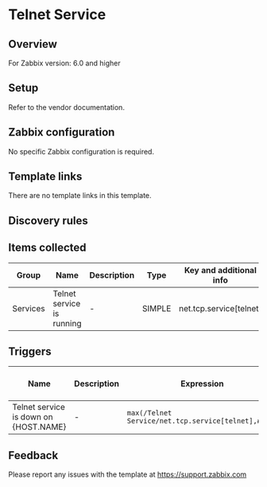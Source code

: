 
# Telnet Service

## Overview

For Zabbix version: 6.0 and higher  

## Setup

Refer to the vendor documentation.

## Zabbix configuration

No specific Zabbix configuration is required.


## Template links

There are no template links in this template.

## Discovery rules


## Items collected

|Group|Name|Description|Type|Key and additional info|
|-----|----|-----------|----|---------------------|
|Services |Telnet service is running |<p>-</p> |SIMPLE |net.tcp.service[telnet] |

## Triggers

|Name|Description|Expression|Severity|Dependencies and additional info|
|----|-----------|----|----|----|
|Telnet service is down on {HOST.NAME} |<p>-</p> |`max(/Telnet Service/net.tcp.service[telnet],#3)=0` |AVERAGE | |

## Feedback

Please report any issues with the template at https://support.zabbix.com

